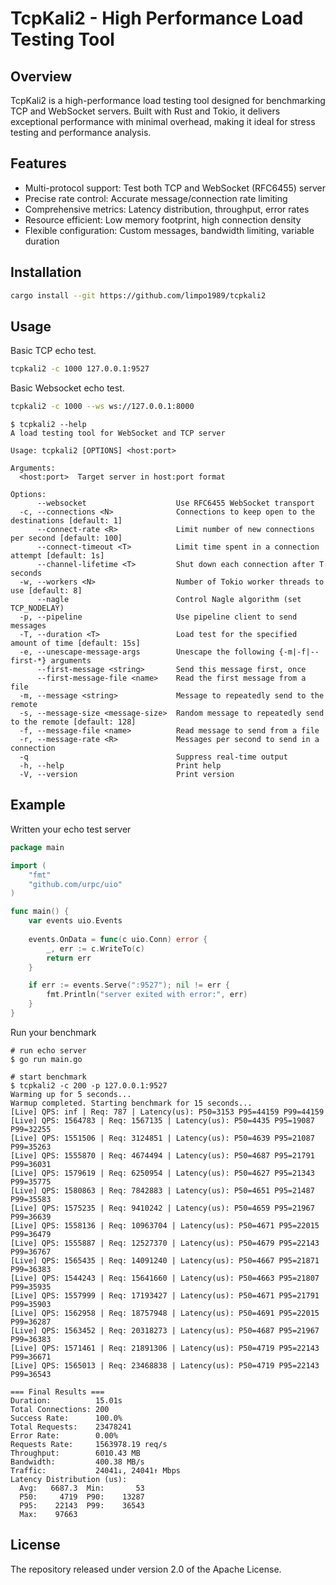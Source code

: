 # TcpKali2 - High Performance Load Testing Tool

## Overview

TcpKali2 is a high-performance load testing tool designed for benchmarking TCP and WebSocket servers. Built with Rust
and Tokio, it delivers exceptional performance with minimal overhead, making it ideal for stress testing and performance
analysis.

## Features

* Multi-protocol support: Test both TCP and WebSocket (RFC6455) server
* Precise rate control: Accurate message/connection rate limiting
* Comprehensive metrics: Latency distribution, throughput, error rates
* Resource efficient: Low memory footprint, high connection density
* Flexible configuration: Custom messages, bandwidth limiting, variable duration

## Installation

```bash
cargo install --git https://github.com/limpo1989/tcpkali2
```

## Usage

Basic TCP echo test.

```bash
tcpkali2 -c 1000 127.0.0.1:9527
```

Basic Websocket echo test.

```bash
tcpkali2 -c 1000 --ws ws://127.0.0.1:8000
```

```
$ tcpkali2 --help
A load testing tool for WebSocket and TCP server

Usage: tcpkali2 [OPTIONS] <host:port>

Arguments:
  <host:port>  Target server in host:port format

Options:
      --websocket                    Use RFC6455 WebSocket transport
  -c, --connections <N>              Connections to keep open to the destinations [default: 1]
      --connect-rate <R>             Limit number of new connections per second [default: 100]
      --connect-timeout <T>          Limit time spent in a connection attempt [default: 1s]
      --channel-lifetime <T>         Shut down each connection after T seconds
  -w, --workers <N>                  Number of Tokio worker threads to use [default: 8]
      --nagle                        Control Nagle algorithm (set TCP_NODELAY)
  -p, --pipeline                     Use pipeline client to send messages
  -T, --duration <T>                 Load test for the specified amount of time [default: 15s]
  -e, --unescape-message-args        Unescape the following {-m|-f|--first-*} arguments
      --first-message <string>       Send this message first, once
      --first-message-file <name>    Read the first message from a file
  -m, --message <string>             Message to repeatedly send to the remote
  -s, --message-size <message-size>  Random message to repeatedly send to the remote [default: 128]
  -f, --message-file <name>          Read message to send from a file
  -r, --message-rate <R>             Messages per second to send in a connection
  -q                                 Suppress real-time output
  -h, --help                         Print help
  -V, --version                      Print version
```

## Example

Written your echo test server

```go
package main

import (
	"fmt"
	"github.com/urpc/uio"
)

func main() {
	var events uio.Events
	
	events.OnData = func(c uio.Conn) error {
		_, err := c.WriteTo(c)
		return err
	}

	if err := events.Serve(":9527"); nil != err {
		fmt.Println("server exited with error:", err)
	}
}
```

Run your benchmark

````
# run echo server
$ go run main.go

# start benchmark
$ tcpkali2 -c 200 -p 127.0.0.1:9527
Warming up for 5 seconds...
Warmup completed. Starting benchmark for 15 seconds...
[Live] QPS: inf | Req: 787 | Latency(us): P50=3153 P95=44159 P99=44159
[Live] QPS: 1564783 | Req: 1567135 | Latency(us): P50=4435 P95=19087 P99=32255
[Live] QPS: 1551506 | Req: 3124851 | Latency(us): P50=4639 P95=21087 P99=35263
[Live] QPS: 1555870 | Req: 4674494 | Latency(us): P50=4687 P95=21791 P99=36031
[Live] QPS: 1579619 | Req: 6250954 | Latency(us): P50=4627 P95=21343 P99=35775
[Live] QPS: 1580863 | Req: 7842883 | Latency(us): P50=4651 P95=21487 P99=35583
[Live] QPS: 1575235 | Req: 9410242 | Latency(us): P50=4659 P95=21967 P99=36639
[Live] QPS: 1558136 | Req: 10963704 | Latency(us): P50=4671 P95=22015 P99=36479
[Live] QPS: 1555887 | Req: 12527370 | Latency(us): P50=4679 P95=22143 P99=36767
[Live] QPS: 1565435 | Req: 14091240 | Latency(us): P50=4667 P95=21871 P99=36383
[Live] QPS: 1544243 | Req: 15641660 | Latency(us): P50=4663 P95=21807 P99=35935
[Live] QPS: 1557999 | Req: 17193427 | Latency(us): P50=4671 P95=21791 P99=35903
[Live] QPS: 1562958 | Req: 18757948 | Latency(us): P50=4691 P95=22015 P99=36287
[Live] QPS: 1563452 | Req: 20318273 | Latency(us): P50=4687 P95=21967 P99=36383
[Live] QPS: 1571461 | Req: 21891306 | Latency(us): P50=4719 P95=22143 P99=36671
[Live] QPS: 1565013 | Req: 23468838 | Latency(us): P50=4719 P95=22143 P99=36543

=== Final Results ===
Duration:          15.01s
Total Connections: 200
Success Rate:      100.0%
Total Requests:    23478241
Error Rate:        0.00%
Requests Rate:     1563978.19 req/s
Throughput:        6010.43 MB
Bandwidth:         400.38 MB/s
Traffic:           24041↓, 24041↑ Mbps
Latency Distribution (us):
  Avg:   6687.3  Min:       53
  P50:     4719  P90:    13287
  P95:    22143  P99:    36543
  Max:    97663
````

## License

The repository released under version 2.0 of the Apache License.